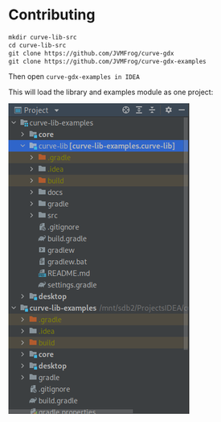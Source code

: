 # Contributing

```shell
mkdir curve-lib-src
cd curve-lib-src
git clone https://github.com/JVMFrog/curve-gdx
git clone https://github.com/JVMFrog/curve-gdx-examples
```

Then open `curve-gdx-examples in IDEA`

This will load the library and examples module as one project:

<img alt="project.png" src="project.png" align=left/>